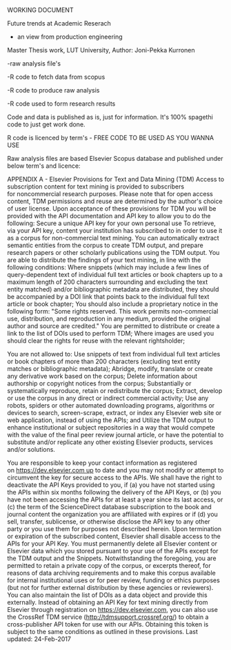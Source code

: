 WORKING DOCUMENT

Future trends at Academic Reserach
 - an view from production engineering

Master Thesis work, LUT University, Author: Joni-Pekka Kurronen
 
 -raw analysis file's<p>
 -R code to fetch data from scopus<p>
 -R code to produce raw analysis<p>
 -R code used to form research results<p>
 
 Code and data is published as is, just for information.
 It's 100% spagethi code to just get work done.
 
 R code is licenced by term's - FREE CODE TO BE USED AS YOU WANNA USE
 
 Raw analysis files are based Elsevier Scopus database and
 published under below term's and licence:
 
 
APPENDIX A - Elsevier Provisions for Text and Data Mining (TDM)
Access to subscription content for text mining is provided to subscribers for noncommercial research purposes. Please note that for open access content, TDM permissions and reuse are determined by the author's choice of user license. Upon acceptance of these provisions for TDM you will be provided with the API documentation and API key to allow you to do the following:
Secure a unique API key for your own personal use
To retrieve, via your API key, content your institution has subscribed to in order to use it as a corpus for non-commercial text mining.
You can automatically extract semantic entities from the corpus to create TDM output, and prepare research papers or other scholarly publications using the TDM output.
You are able to distribute the findings of your text mining, in line with the following conditions:
Where snippets (which may include a few lines of query-dependent text of individual full text articles or book chapters up to a maximum length of 200 characters surrounding and excluding the text entity matched) and/or bibliographic metadata are distributed, they should be accompanied by a DOI link that points back to the individual full text article or book chapter;
You should also include a proprietary notice in the following form: "Some rights reserved. This work permits non-commercial use, distribution, and reproduction in any medium, provided the original author and source are credited."
You are permitted to distribute or create a link to the list of DOIs used to perform TDM;
Where images are used you should clear the rights for reuse with the relevant rightsholder;

You are not allowed to:
Use snippets of text from individual full text articles or book chapters of more than 200 characters (excluding text entity matches or bibliographic metadata);
Abridge, modify, translate or create any derivative work based on the corpus;
Delete information about authorship or copyright notices from the corpus;
Substantially or systematically reproduce, retain or redistribute the corpus;
Extract, develop or use the corpus in any direct or indirect commercial activity;
Use any robots, spiders or other automated downloading programs, algorithms or devices to search, screen-scrape, extract, or index any Elsevier web site or web application, instead of using the APIs; and
Utilize the TDM output to enhance institutional or subject repositories in a way that would compete with the value of the final peer review journal article, or have the potential to substitute and/or replicate any other existing Elsevier products, services and/or solutions.


You are responsible to keep your contact information as registered on https://dev.elsevier.com up to date and you may not modify or attempt to circumvent the key for secure access to the APIs. We shall have the right to deactivate the API Keys provided to you, if (a) you have not started using the APIs within six months following the delivery of the API Keys, or (b) you have not been accessing the APIs for at least a year since its last access, or (c) the term of the ScienceDirect database subscription to the book and journal content the organization you are affiliated with expires or if (d) you sell, transfer, sublicense, or otherwise disclose the API key to any other party or you use them for purposes not described herein.
Upon termination or expiration of the subscribed content, Elsevier shall disable access to the APIs for your API Key. You must permanently delete all Elsevier content or Elsevier data which you stored pursuant to your use of the APIs except for the TDM output and the Snippets. Notwithstanding the foregoing, you are permitted to retain a private copy of the corpus, or excerpts thereof, for reasons of data archiving requirements and to make this corpus available for internal institutional uses or for peer review, funding or ethics purposes (but not for further external distribution by these agencies or reviewers). You can also maintain the list of DOIs as a data object and provide this externally. Instead of obtaining an API Key for text mining directly from Elsevier through registration on https://dev.elsevier.com, you can also use the CrossRef TDM service (http://tdmsupport.crossref.org/) to obtain a cross-publisher API token for use with our APIs. Obtaining this token is subject to the same conditions as outlined in these provisions.
Last updated: 24-Feb-2017

